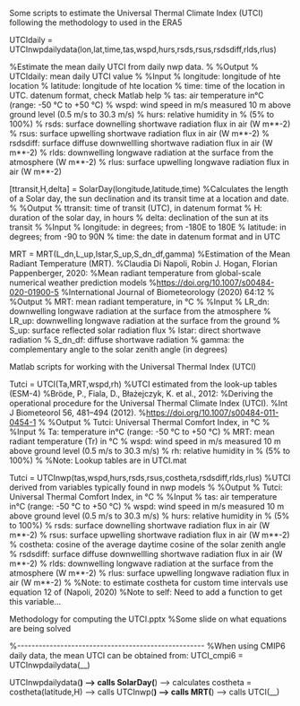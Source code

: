 Some scripts to estimate the Universal Thermal Climate Index (UTCI) following the methodology to used in the ERA5


UTCIdaily = UTCInwpdailydata(lon,lat,time,tas,wspd,hurs,rsds,rsus,rsdsdiff,rlds,rlus)

%Estimate the mean daily UTCI from daily nwp data.
%
%Output
%  UTCIdaily:  mean daily UTCI value
%
%Input
%  longitude:   longitude of hte location
%  latitude:    longitude of hte location
%  time:        time of the location in UTC. datenum format, check Matlab help
%  tas:	        air temperature in°C (range: -50 °C to +50 °C)
%  wspd:	      wind speed in m/s measured 10 m above ground level (0.5 m/s to 30.3 m/s)
%  hurs:	      relative humidity in % (5% to 100%)
%  rsds:	      surface downelling shortwave radiation flux in air (W m**-2)
%  rsus:	      surface upwelling shortwave radiation flux in air  (W m**-2)
%  rsdsdiff:	  surface diffuse downwellling shortwave radiation flux in air (W m**-2)
%  rlds:	      downwelling longwave radiation at the surface from the atmosphere (W m**-2)
%  rlus:        surface upwelling longwave radiation flux in air (W m**-2)


[ttransit,H,delta] = SolarDay(longitude,latitude,time)
%Calculates the length of a Solar day, the sun declination and its transit time at a location and date.
%
%Output
%  ttransit:    time of transit (UTC), in datenum format
%  H:           duration of the solar day, in hours
%  delta:       declination of the sun at its transit
%
%Input
%  longitude:   in degrees; from -180E to 180E
%  latitude:    in degrees; from -90 to 90N
%  time:        the date in datenum format and in UTC


MRT = MRT(L_dn,L_up,Istar,S_up,S_dn_df,gamma)
%Estimation of the Mean Radiant Temperature (MRT).
%Claudia Di Napoli, Robin J. Hogan, Florian Pappenberger, 2020:
%Mean radiant temperature from global-scale numerical weather prediction models
%https://doi.org/10.1007/s00484-020-01900-5
%International Journal of Biometeorology (2020) 64:12
%
%Output
%  MRT:         mean radiant temperature, in °C
%
%Input
%  LR_dn:       downwelling longwave radiation at the surface from the atmosphere
%  LR_up:       downwelling longwave radiation at the surface from the ground
%  S_up:        surface reflected solar radiation flux
%  Istar:       direct shortwave radiation 
%  S_dn_df:     diffuse shortwave radiation 
%  gamma:       the complementary angle to the solar zenith angle (in degrees)

Matlab scripts for working with the Universal Thermal Index (UTCI)


Tutci = UTCI(Ta,MRT,wspd,rh)
%UTCI estimated from the look-up tables (ESM-4)
%Bröde, P., Fiala, D., Błażejczyk, K. et al., 2012:
%Deriving the operational procedure for the Universal Thermal Climate Index (UTCI).
%Int J Biometeorol 56, 481–494 (2012).
%https://doi.org/10.1007/s00484-011-0454-1
%
%Output
%  Tutci:       Universal Thermal Comfort Index, in °C
%
%Input
%  Ta:          temperature in°C (range: -50 °C to +50 °C)
%  MRT:         mean radiant temperature (Tr) in °C
%  wspd:        wind speed in m/s measured 10 m above ground level (0.5 m/s to 30.3 m/s)
%  rh:          relative humidity in % (5% to 100%)
%
%Note: Lookup tables are in UTCI.mat

Tutci = UTCInwp(tas,wspd,hurs,rsds,rsus,costheta,rsdsdiff,rlds,rlus)
%UTCI derived from variables typically found in nwp models
%
%Output
%  Tutci:       Universal Thermal Comfort Index, in °C
%
%Input
%  tas:         air temperature in°C (range: -50 °C to +50 °C)
%  wspd:	      wind speed in m/s measured 10 m above ground level (0.5 m/s to 30.3 m/s)
%  hurs:	      relative humidity in % (5% to 100%)
%  rsds:	      surface downelling shortwave radiation flux in air (W m**-2)
%  rsus:	      surface upwelling shortwave radiation flux in air  (W m**-2)
%  costheta:    cosine of the average daytime cosine of the solar zenith angle
%  rsdsdiff:	  surface diffuse downwellling shortwave radiation flux in air (W m**-2)
%  rlds:	      downwelling longwave radiation at the surface from the atmosphere (W m**-2)
%  rlus:	      surface upwelling longwave radiation flux in air (W m**-2)
%
%Note: to estimate costheta for custom time intervals use equation 12 of (Napoli, 2020)
%Note to self: Need to add a function to get this variable...


Methodology for computing the UTCI.pptx
%Some slide on what equations are being solved


%----------------------------------------------------
%When using CMIP6 daily data, the mean UTCI can be obtained from:
UTCI_cmpi6 = UTCInwpdailydata(__)

UTCInwpdailydata(__)
  --> calls SolarDay(__)
  --> calculates costheta = costheta(latitude,H)
  --> calls UTCInwp(__)
              --> calls MRT(__)
              --> calls UTCI(__)
